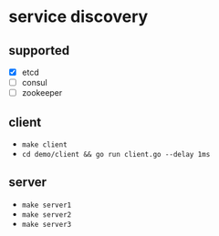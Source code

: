 # service discovery

## supported

- [x] etcd
- [ ] consul
- [ ] zookeeper

## client

- `make client`
- `cd demo/client && go run client.go --delay 1ms`

## server

- `make server1`
- `make server2`
- `make server3`